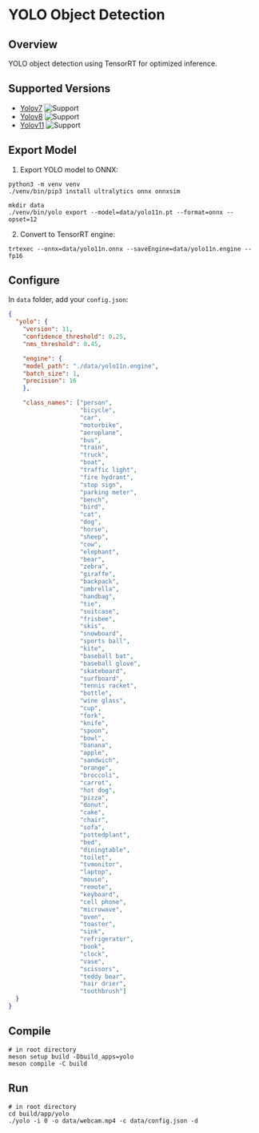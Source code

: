 # YOLO Object Detection

## Overview
YOLO object detection using TensorRT for optimized inference.

## Supported Versions
- [Yolov7](https://github.com/WongKinYiu/yolov7) ![Support](https://img.shields.io/badge/support-yes-brightgreen.svg)
- [Yolov8](https://github.com/ultralytics/ultralytics/blob/main/docs/en/models/yolov8.md) ![Support](https://img.shields.io/badge/support-yes-brightgreen.svg)
- [Yolov11](https://github.com/ultralytics/ultralytics/tree/main) ![Support](https://img.shields.io/badge/support-yes-brightgreen.svg)

## Export Model
1. Export YOLO model to ONNX:
```shell
python3 -m venv venv
./venv/bin/pip3 install ultralytics onnx onnxsim
```

```shell
mkdir data
./venv/bin/yolo export --model=data/yolo11n.pt --format=onnx --opset=12
```

2. Convert to TensorRT engine:
```shell
trtexec --onnx=data/yolo11n.onnx --saveEngine=data/yolo11n.engine --fp16
```

## Configure
In `data` folder, add your `config.json`:
```json
{
  "yolo": {
    "version": 11,
    "confidence_threshold": 0.25,
    "nms_threshold": 0.45,

    "engine": {
    "model_path": "./data/yolo11n.engine",
    "batch_size": 1,
    "precision": 16
    },

    "class_names": ["person",
                    "bicycle",
                    "car",
                    "motorbike",
                    "aeroplane",
                    "bus",
                    "train",
                    "truck",
                    "boat",
                    "traffic light",
                    "fire hydrant",
                    "stop sign",
                    "parking meter",
                    "bench",
                    "bird",
                    "cat",
                    "dog",
                    "horse",
                    "sheep",
                    "cow",
                    "elephant",
                    "bear",
                    "zebra",
                    "giraffe",
                    "backpack",
                    "umbrella",
                    "handbag",
                    "tie",
                    "suitcase",
                    "frisbee",
                    "skis",
                    "snowboard",
                    "sports ball",
                    "kite",
                    "baseball bat",
                    "baseball glove",
                    "skateboard",
                    "surfboard",
                    "tennis racket",
                    "bottle",
                    "wine glass",
                    "cup",
                    "fork",
                    "knife",
                    "spoon",
                    "bowl",
                    "banana",
                    "apple",
                    "sandwich",
                    "orange",
                    "broccoli",
                    "carrot",
                    "hot dog",
                    "pizza",
                    "donut",
                    "cake",
                    "chair",
                    "sofa",
                    "pottedplant",
                    "bed",
                    "diningtable",
                    "toilet",
                    "tvmonitor",
                    "laptop",
                    "mouse",
                    "remote",
                    "keyboard",
                    "cell phone",
                    "microwave",
                    "oven",
                    "toaster",
                    "sink",
                    "refrigerator",
                    "book",
                    "clock",
                    "vase",
                    "scissors",
                    "teddy bear",
                    "hair drier",
                    "toothbrush"]
  }
}
```

## Compile
```shell
# in root directory
meson setup build -Dbuild_apps=yolo
meson compile -C build
```

## Run
```shell
# in root directory
cd build/app/yolo
./yolo -i 0 -o data/webcam.mp4 -c data/config.json -d
```